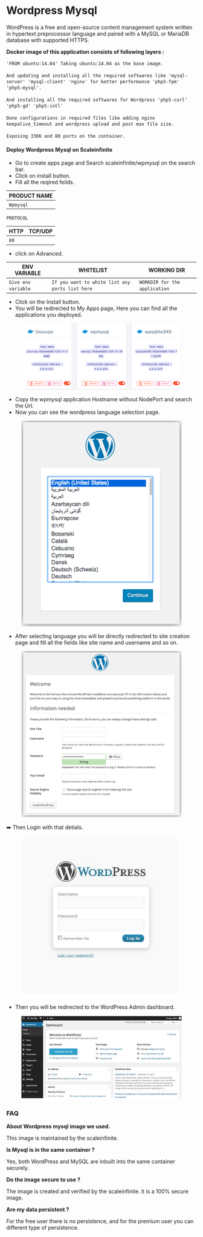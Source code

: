 # Wordpress Mysql

WordPress is a free and open-source content management system written in hypertext preprocessor language and paired with a MySQL or MariaDB database with supported HTTPS.

&#x20;**Docker image of this application consists of following layers :**

```
'FROM ubuntu:14.04' Taking ubuntu:14.04 as the base image.

And updating and installing all the required softwares like 'mysql-server' 'mysql-client' 'nginx' for better performance 'php5-fpm' 'php5-mysql'.

And installing all the required softwares for Wordpress 'php5-curl' 'php5-gd' 'php5-intl'

Done configurations in required files like adding nginx keepalive_timeout and wordpress upload and post max file size.

Exposing 3306 and 80 ports on the container. 
```

#### Deploy Wordpress Mysql on Scaleinfinite

* &#x20;Go to create apps page and Search scaleinfinite/wpmysql on the search bar.
* &#x20;Click on install button.
* Fill all the reqired feilds.

| PRODUCT NAME |
| ------------ |
| `Wpmysql`    |

`PROTOCOL`

| HTTP | TCP/UDP |
| ---- | ------- |
| `80` |         |

* &#x20;click on Advanced.

| ENV VARIABLE        | WHITELIST                                       | WORKING DIR                   |
| ------------------- | ----------------------------------------------- | ----------------------------- |
| `Give env variable` | `If you want to white list any ports list here` | `WORKDIR for the application` |

* &#x20;Click on the Install button.
* You will be redirected to My Apps page, Here you can find all the applications you deployed.



<figure><img src="../../.gitbook/assets/Screenshot 2023-08-12 153148.png" alt=""><figcaption></figcaption></figure>

* Copy the wpmysql application Hostname without NodePort and search the Url.
* Now you can see the wordpress language selection page.



<figure><img src="../../.gitbook/assets/Screenshot 2023-08-12 153222.png" alt=""><figcaption></figcaption></figure>

* After selecting language you will be directly redirected to site creation page and fill all the fields like site name and username and so on.



<figure><img src="../../.gitbook/assets/Screenshot 2023-08-12 153246.png" alt=""><figcaption></figcaption></figure>

➡️ Then Login with that detials.



<figure><img src="../../.gitbook/assets/Screenshot 2023-08-12 153317.png" alt=""><figcaption></figcaption></figure>

* Then you will be redirected to the WordPress Admin dashboard.



<figure><img src="../../.gitbook/assets/Screenshot 2023-08-12 153350.png" alt=""><figcaption></figcaption></figure>

### FAQ

**About Wordpress mysql image we used.**

This image is maintained by the scaleinfinite.

**Is Mysql is in the same container ?**

Yes, both WordPress and MySQL are inbuilt into the same container securely.

**Do the image secure to use ?**

The image is created and verified by the scaleinfinite. it is a 100% secure image.

**Are my data persistent ?**

For the free user there is no persistence, and for the premium user you can different type of persistence.
